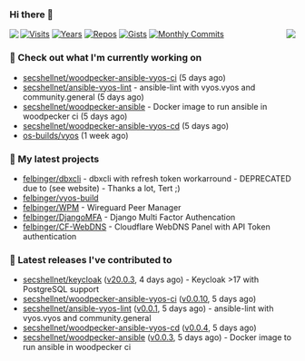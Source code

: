 ### Hi there 👋

<img align="left" src="https://github-readme-stats.vercel.app/api?username=felbinger&theme=dark">
<img align="right" src="https://github-readme-stats.vercel.app/api/top-langs/?username=felbinger&theme=dark">

[![Visits](https://badges.pufler.dev/visits/felbinger/felbinger?style=flat-square&color=black&logo=github)](https://github.com/felbinger)
[![Years](https://badges.pufler.dev/years/felbinger?style=flat-square&color=black&logo=github)](https://github.com/felbinger)
[![Repos](https://badges.pufler.dev/repos/felbinger?style=flat-square&color=black&logo=github)](https://github.com/felbinger?tab=repositories)
[![Gists](https://badges.pufler.dev/gists/felbinger?style=flat-square&color=black&logo=github)](https://gist.github.com/felbinger)
[![Monthly Commits](https://badges.pufler.dev/commits/monthly/felbinger?style=flat-square&color=black&logo=github)](https://github.com/felbinger)

### :construction_worker: Check out what I'm currently working on

- [secshellnet/woodpecker-ansible-vyos-ci](https://github.com/secshellnet/woodpecker-ansible-vyos-ci) (5 days ago)
- [secshellnet/ansible-vyos-lint](https://github.com/secshellnet/ansible-vyos-lint) - ansible-lint with vyos.vyos and community.general (5 days ago)
- [secshellnet/woodpecker-ansible](https://github.com/secshellnet/woodpecker-ansible) - Docker image to run ansible in woodpecker ci (5 days ago)
- [secshellnet/woodpecker-ansible-vyos-cd](https://github.com/secshellnet/woodpecker-ansible-vyos-cd) (5 days ago)
- [os-builds/vyos](https://github.com/os-builds/vyos) (1 week ago)

### :seedling: My latest projects

- [felbinger/dbxcli](https://github.com/felbinger/dbxcli) - dbxcli with refresh token workarround - DEPRECATED due to (see website) - Thanks a lot, Tert ;)
- [felbinger/vyos-build](https://github.com/felbinger/vyos-build)
- [felbinger/WPM](https://github.com/felbinger/WPM) - Wireguard Peer Manager
- [felbinger/DjangoMFA](https://github.com/felbinger/DjangoMFA) - Django Multi Factor Authencation
- [felbinger/CF-WebDNS](https://github.com/felbinger/CF-WebDNS) - Cloudflare WebDNS Panel with API Token authentication

### :telescope: Latest releases I've contributed to

- [secshellnet/keycloak](https://github.com/secshellnet/keycloak) ([v20.0.3](https://github.com/secshellnet/keycloak/releases/tag/v20.0.3), 4 days ago) - Keycloak &gt;17 with PostgreSQL support
- [secshellnet/woodpecker-ansible-vyos-ci](https://github.com/secshellnet/woodpecker-ansible-vyos-ci) ([v0.0.10](https://github.com/secshellnet/woodpecker-ansible-vyos-ci/releases/tag/v0.0.10), 5 days ago)
- [secshellnet/ansible-vyos-lint](https://github.com/secshellnet/ansible-vyos-lint) ([v0.0.1](https://github.com/secshellnet/ansible-vyos-lint/releases/tag/v0.0.1), 5 days ago) - ansible-lint with vyos.vyos and community.general
- [secshellnet/woodpecker-ansible-vyos-cd](https://github.com/secshellnet/woodpecker-ansible-vyos-cd) ([v0.0.4](https://github.com/secshellnet/woodpecker-ansible-vyos-cd/releases/tag/v0.0.4), 5 days ago)
- [secshellnet/woodpecker-ansible](https://github.com/secshellnet/woodpecker-ansible) ([v0.0.3](https://github.com/secshellnet/woodpecker-ansible/releases/tag/v0.0.3), 5 days ago) - Docker image to run ansible in woodpecker ci
